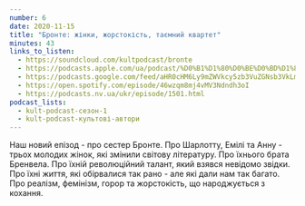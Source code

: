 ```yaml
---
number: 6
date: 2020-11-15
title: "Бронте: жінки, жорстокість, таємний квартет"
minutes: 43
links_to_listen:
  - https://soundcloud.com/kultpodcast/bronte
  - https://podcasts.apple.com/ua/podcast/%D0%B1%D1%80%D0%BE%D0%BD%D1%82%D0%B5-%D0%B6%D1%96%D0%BD%D0%BA%D0%B8-%D0%B6%D0%BE%D1%80%D1%81%D1%82%D0%BE%D0%BA%D1%96%D1%81%D1%82%D1%8C-%D1%82%D0%B0%D1%94%D0%BC%D0%BD%D0%B8%D0%B9-%D0%BA%D0%B2%D0%B0%D1%80%D1%82%D0%B5%D1%82/id1581339249?i=1000532083319
  - https://podcasts.google.com/feed/aHR0cHM6Ly9mZWVkcy5zb3VuZGNsb3VkLmNvbS91c2Vycy9zb3VuZGNsb3VkOnVzZXJzOjg5MjM3MjAyNy9zb3VuZHMucnNz/episode/dGFnOnNvdW5kY2xvdWQsMjAxMDp0cmFja3MvOTI5NzU0MDQw
  - https://open.spotify.com/episode/46wzqm8mj4vMV3Ndndh3oI
  - https://podcasts.nv.ua/ukr/episode/1501.html
podcast_lists:
  - kult-podcast-сезон-1
  - kult-podcast-культові-автори
---
```


Наш новий епізод - про сестер Бронте. Про Шарлотту, Емілі та Анну - трьох
молодих жінок, які змінили світову літературу. Про їхнього брата Бренвела. Про
їхній революційний талант, який взявся невідомо звідки. Про їхні життя, які
обірвалися так рано - але які дали нам так багато. Про реалізм, фемінізм, горор
та жорстокість, що народжується з кохання.

